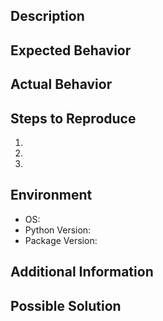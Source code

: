 <!-- Issue Template -->

## Description
<!-- A clear and concise description of the issue -->

## Expected Behavior
<!-- What you expected to happen -->

## Actual Behavior
<!-- What actually happened -->

## Steps to Reproduce
<!-- Steps to reproduce the issue -->
1. 
2.
3.

## Environment
- OS: <!-- e.g. Windows 10, Ubuntu 22.04, macOS 12 -->
- Python Version: <!-- e.g. 3.8.10 -->
- Package Version: <!-- e.g. 1.0.0 -->

## Additional Information
<!-- Any additional information, configuration or data that might be necessary to reproduce the issue -->

## Possible Solution
<!-- If you have a suggestion for fixing the issue, please describe it here --> 